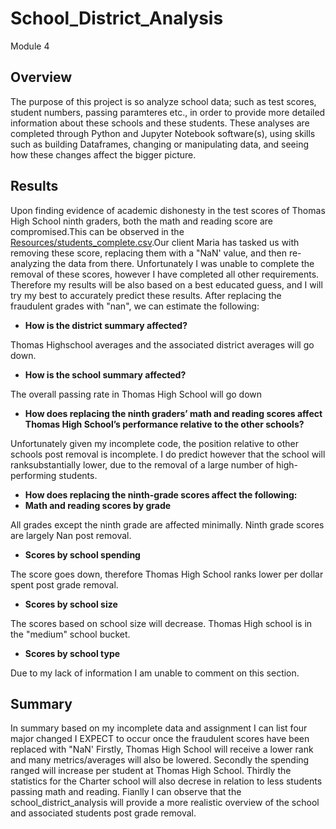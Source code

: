# School_District_Analysis
Module 4

## Overview 
The purpose of this project is so analyze school data; such as test scores, student numbers, passing paramteres etc., in order to provide more detailed information
about these schools and these students. These analyses are completed through Python and Jupyter Notebook software(s), using skills such as building Dataframes, 
changing or manipulating data, and seeing how these changes affect the bigger picture. 

## Results
Upon finding evidence of academic dishonesty in the test scores of Thomas High School ninth graders, both the math and reading score are compromised.This can be observed in the
[Resources/students_complete.csv](Resources/students_complete.csv).Our client Maria has tasked us with removing these score, replacing them with a "NaN' value, and then re-analyzing the data from there. Unfortunately I was unable to complete the removal of these scores, however I have completed all other requirements. Therefore my results will be
also based on a best educated guess, and I will try my best to accurately predict these results. 
After replacing the fraudulent grades with "nan", we can estimate the following:

* **How is the district summary affected?**

Thomas Highschool averages and the associated district averages will go down.

* **How is the school summary affected?**

The overall passing rate in Thomas High School will go down


* **How does replacing the ninth graders’ math and reading scores affect Thomas High School’s performance relative to the other schools?**

Unfortunately given my incomplete code, the position relative to other schools post removal is incomplete. I do predict however that the school will ranksubstantially lower, due to the removal of a large number of high-performing students. 

* **How does replacing the ninth-grade scores affect the following:**
* **Math and reading scores by grade**

All grades except the ninth grade are affected minimally. Ninth grade scores are largely Nan post removal. 

* **Scores by school spending**

The score goes down, therefore Thomas High School ranks lower per dollar spent post grade removal. 

* **Scores by school size**

The scores based on school size will decrease. Thomas High school is in the "medium" school bucket. 

* **Scores by school type**

Due to my lack of information I am unable to comment on this section. 

## Summary 
In summary based on my incomplete data and assignment I can list four major changed I EXPECT to occur once the fraudulent scores have been replaced with "NaN'
Firstly, Thomas High School will receive a lower rank and many metrics/averages will also be lowered. Secondly the spending ranged will increase per student at 
Thomas High School. Thirdly the statistics for the Charter school will also decrese in relation to less students passing math and reading. Fianlly I can observe that 
the school_district_analysis will provide a more realistic overview of the school and associated students post grade removal. 



